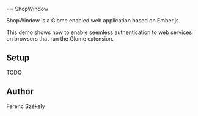 == ShopWindow

ShopWindow is a Glome enabled web application based on Ember.js.

This demo shows how to enable seemless authentication to web services on
browsers that run the Glome extension.

## Setup

TODO

## Author

Ferenc Székely <ferenc at glome dot me>
